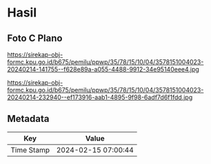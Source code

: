 # Hasil

## Foto C Plano

https://sirekap-obj-formc.kpu.go.id/b675/pemilu/ppwp/35/78/15/10/04/3578151004023-20240214-141755--f628e89a-a055-4488-9912-34e95140eee4.jpg

https://sirekap-obj-formc.kpu.go.id/b675/pemilu/ppwp/35/78/15/10/04/3578151004023-20240214-232940--ef173916-aab1-4895-9f98-6adf7d6f1fdd.jpg


## Metadata

| Key        | Value               |
| ---------- | ------------------- |
| Time Stamp | 2024-02-15 07:00:44 |



